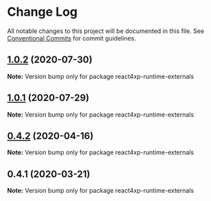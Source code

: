 # Change Log

All notable changes to this project will be documented in this file.
See [Conventional Commits](https://conventionalcommits.org) for commit guidelines.

## [1.0.2](https://github.com/enonic/react4xp-npm/compare/react4xp-runtime-externals@1.0.1...react4xp-runtime-externals@1.0.2) (2020-07-30)

**Note:** Version bump only for package react4xp-runtime-externals





## [1.0.1](https://github.com/enonic/react4xp-npm/compare/react4xp-runtime-externals@1.0.0...react4xp-runtime-externals@1.0.1) (2020-07-29)

**Note:** Version bump only for package react4xp-runtime-externals





## [0.4.2](https://github.com/enonic/react4xp-npm/compare/react4xp-runtime-externals@0.4.1...react4xp-runtime-externals@0.4.2) (2020-04-16)

**Note:** Version bump only for package react4xp-runtime-externals





## 0.4.1 (2020-03-21)

**Note:** Version bump only for package react4xp-runtime-externals
